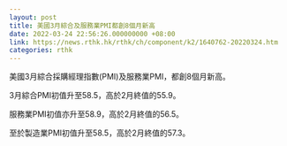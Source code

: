 ```yaml
---
layout: post
title: 美國3月綜合及服務業PMI都創8個月新高
date: 2022-03-24 22:56:26.000000000 +08:00
link: https://news.rthk.hk/rthk/ch/component/k2/1640762-20220324.htm
categories: rthk
---
```


美國3月綜合採購經理指數(PMI)及服務業PMI，都創8個月新高。

3月綜合PMI初值升至58.5，高於2月終值的55.9。

服務業PMI初值亦升至58.9，高於2月終值的56.5。

至於製造業PMI初值升至58.5，高於2月終值的57.3。
